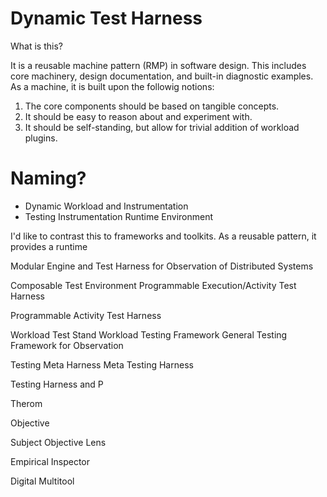 Dynamic Test Harness
====================

What is this?

It is a reusable machine pattern (RMP) in software design. This includes core machinery, design documentation, and built-in diagnostic examples. As a machine, it is built upon the followig notions:

1. The core components should be based on tangible concepts.
2. It should be easy to reason about and experiment with.
3. It should be self-standing, but allow for trivial addition of workload plugins.



Naming?
=======

- Dynamic Workload and Instrumentation 
- Testing Instrumentation Runtime Environment


I'd like to contrast this to frameworks and toolkits. As a reusable pattern, it provides a runtime

Modular Engine and Test Harness for Observation of Distributed Systems

Composable Test Environment
Programmable Execution/Activity Test Harness

Programmable Activity Test Harness

Workload Test Stand
Workload Testing Framework
General Testing Framework for Observation

Testing Meta Harness
Meta Testing Harness

Testing Harness and P

Therom

Objective

Subject
Objective Lens

Empirical
Inspector

Digital Multitool
